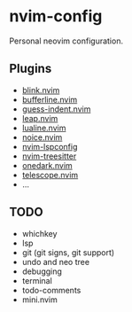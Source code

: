# nvim-config

Personal neovim configuration.

## Plugins

- [blink.nvim](https://github.com/Saghen/blink.cmp)
- [bufferline.nvim](https://github.com/akinsho/bufferline.nvim)
- [guess-indent.nvim](https://github.com/NMAC427/guess-indent.nvim)
- [leap.nvim](https://github.com/ggandor/leap.nvim)
- [lualine.nvim](https://github.com/nvim-lualine/lualine.nvim)
- [noice.nvim](https://github.com/folke/noice.nvim)
- [nvim-lspconfig](https://github.com/neovim/nvim-lspconfig)
- [nvim-treesitter](https://github.com/nvim-treesitter/nvim-treesitter)
- [onedark.nvim](https://github.com/navarasu/onedark.nvim)
- [telescope.nvim](https://github.com/nvim-telescope/telescope.nvim)
- ...

## TODO

- whichkey
- lsp
- git (git signs, git support)
- undo and neo tree
- debugging
- terminal
- todo-comments
- mini.nvim
